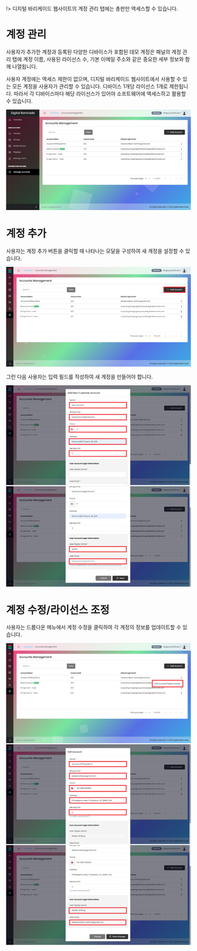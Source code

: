 !> 디지털 바리케이드 웹사이트의 계정 관리 탭에는 총판만 액세스할 수 있습니다.

# 계정 관리

<div class="description">

사용자가 추가한 계정과 등록된 다양한 디바이스가 포함된 데모 계정은 패널의 계정 관리 탭에 계정 이름, 사용된 라이선스 수, 기본 이메일 주소와 같은 중요한 세부 정보와 함께 나열됩니다.

사용자 계정에는 액세스 제한이 없으며, 디지털 바리케이드 웹사이트에서 사용할 수 있는 모든 계정을 사용자가 관리할 수 있습니다.
디바이스 1개당 라이선스 1개로 제한됩니다. 따라서 각 디바이스마다 해당 라이선스가 있어야 소프트웨어에 액세스하고 활용할 수 있습니다.

![screenshot](../images/manageAccounts/manageAccountsTab.png ":size=100%")

</div>

# 계정 추가

<div class="description">

사용자는 계정 추가 버튼을 클릭할 때 나타나는 모달을 구성하여 새 계정을 설정할 수 있습니다.

![screenshot](../images/manageAccounts/manageAccountsAdd.png ":size=100%")

그런 다음 사용자는 입력 필드를 작성하여 새 계정을 만들어야 합니다.

![screenshot](../images/manageAccounts/manageAccountsAddModal.png ":size=100%")
![screenshot](../images/manageAccounts/manageAccountsAddModal2.png ":size=100%")

</div>

# 계정 수정/라이선스 조정

<div class="description">

사용자는 드롭다운 메뉴에서 계정 수정을 클릭하여 각 계정의 정보를 업데이트할 수 있습니다.

![screenshot](../images/manageAccounts/manageAccountsEdit.png ":size=100%")
![screenshot](../images/manageAccounts/manageAccountsEditModal.png ":size=100%")
![screenshot](../images/manageAccounts/manageAccountsEditModal2.png ":size=100%")

</div>